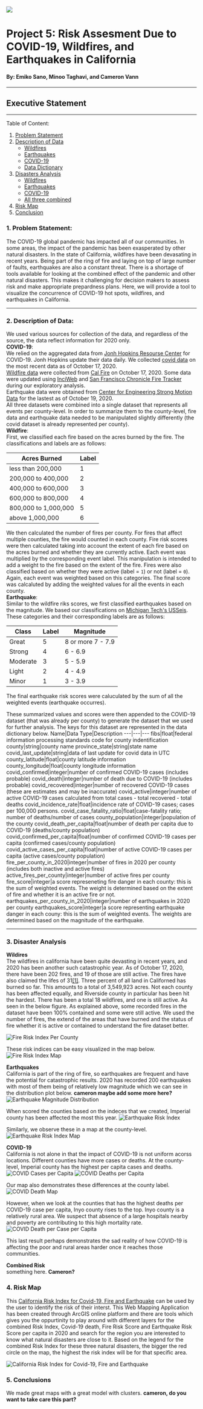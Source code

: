 # ![](https://steamuserimages-a.akamaihd.net/ugc/169290952006835944/8BC46820ACB1EAE698718B98A256ED5AAC1C54D7/?imw=128&imh=72&ima=fit&impolicy=Letterbox&imcolor=%23000000&letterbox=true) 

# Project 5:  Risk Assesment Due to COVID-19, Wildfires, and Earthquakes in California
#### By: Emiko Sano, Minoo Taghavi, and Cameron Vann

---
## Executive Statement
---
Table of Content:
1. [Problem Statement](#problem)
2. [Description of Data](#data)
    * [Wildfires](#fire_data)
    * [Earthquakes](#earthquake_data)
    * [COVID-19](#covid_data)
    * [Data Dictionary](#dictionary)
3. [Disasters Analysis](#disasters)
    * [Wildfires](#fires)
    * [Earthquakes](#earthquakes)
    * [COVID-19](#covid)
    * [All three combined](#combined)
4. [Risk Map](#map)
5. [Conclusion](#conclusion)

<a id = problem> </a>
### 1. Problem Statement:

The COVID-19 global pandemic has impacted all of our communities. In some areas, the impact of the pandemic has been exasperated by other natural disasters. In the state of California, wildfires have been devasating in recent years. Being part of the ring of fire and laying on top of large number of faults, earthquakes are also a constant threat.
There is a shortage of tools available for looking at the combined effect of the pandemic and other natural disasters. This makes it challenging for decision makers to assess risk and make appropriate prepardness plans. Here, we will provide a tool to visualize the concurrence of COVID-19 hot spots, wildfires, and earthquakes in California.

---
<a id = data> </a>
### 2. Description of Data:

We used various sources for collection of the data, and regardless of the source, the data reflect information for 2020 only.   
<a id = covid_data> </a>
**COVID-19**:  
We relied on the aggregated data from [Jonh Hopkins Resourse Center](https://github.com/CSSEGISandData/COVID-19/tree/master/csse_covid_19_data) for COVID-19. Jonh Hopkins update their data daily. We collected [covid data](./data/california_covid.csv) on the most recent data as of October 17, 2020.  
[Wildfire data](./data/fire_data.csv) were collected from [Cal Fire](https://www.fire.ca.gov) on October 17, 2020. Some data were updated using [InciWeb](https://inciweb.nwcg.gov) and [San Francisco Chronicle Fire Tracker](https://www.sfchronicle.com/projects/california-fire-map/) during our exploratory analysis.    
Earthquake data were obtained from [Center for Engineering Strong Motion Data](https://strongmotioncenter.org/) for the lastest as of October 19, 2020.   
All three datasets were combined into a single dataset that represents all events per county-level. In order to summarize them to the county-level, fire data and earthquake data needed to be manipulated slightly differently (the covid dataset is already represented per county).  
<a id = fire_data> </a>
**Wildfire**:  
First, we classified each fire based on the acres burned by the fire. The classifications and labels are as follows:   

| Acres Burned | Label
| --- | --- 
| less than 200,000 | 1
| 200,000 to 400,000 | 2
| 400,000 to 600,000 | 3
| 600,000 to 800,000 | 4
| 800,000 to 1,000,000 | 5
| above 1,000,000 | 6

We then calculated the number of fires per county. For fires that affect multiple counties, the fire would counted in each county. Fire risk scores were then calculated taking into account the extent of each fire based on the acres burned and whether they are currently active. Each event was multiplied by the corresponding event label. This manipulation is intended to add a weight to the fire based on the extent of the fire. Fires were also classified based on whether they were active (label = `1`) or not (label = `0`). Again, each event was weighted based on this categories. The final score was calcaluted by adding the weighted values for all the events in each county.  
<a id = earthquake_data> </a>
**Earthquake**:  
Similar to the wildfire riks scores, we first classified earthquakes based on the magnitude. We based our classifications on [Michigan Tech's USSeis](http://www.geo.mtu.edu/UPSeis/magnitude.html). These categories and their corresponding labels are as follows:

| Class | Label | Magnitude 
| --- | --- | --- 
| Great| 5 | 8 or more 7 - 7.9 
| Strong| 4 | 6 - 6.9
| Moderate| 3 | 5 - 5.9
| Light| 2 | 4 - 4.9
| Minor| 1 | 3 - 3.9

The final earthquake risk scores were caluculated by the sum of all the weighted events (earthquake occurres).

These summarized values and scores were then appended to the COVID-19 dataset (that was already per county) to generate the dataset that we used for further analysis. The keys for this dataset are represented in the data dictionary below.
<a id = dictionary> </a>
Name|Data Type|Description
---|---|---
fibs|float|federal information processing standards code for county indentification
county|string|county name
province_state|string|state name
covid_last_update|string|data of last update for covid data in UTC
county_latitude|float|county latitude information
county_longitude|float|county longitude information
covid_confirmed|integer|number of confirmed COVID-19 cases (includes probable)
covid_death|integer|number of death due to COVID-19 (includes probable)
covid_recovered|integer|number of recovered COVID-19 cases (these are estimates and may be inaccurate)
covid_active|integer|number of active COVID-19 cases calculated from total cases - total recovered - total deaths
covid_incidence_rate|float|incidence rate of COVID-19 cases; cases per 100,000 persons.
covid_case_fatality_ratio|float|case-fatality ratio; number of deaths/number of cases
county_population|integer|population of the county
covid_death_per_capita|float|number of death per capita due to COVID-19 (deaths/county population)
covid_confirmed_per_capita|float|number of confirmed COVID-19 cases per capita (confirmed cases/county population)
covid_active_cases_per_capita|float|number of active COVID-19 cases per capita (active cases/county population)
fire_per_county_in_2020|integer|number of fires in 2020 per county (includes both inactive and active fires)
active_fires_per_county|integer|number of active fires per county
fire_score|integer|a score represeneting fire danger in each county: this is the sum of weighted events. The weight is determined based on the extent of fire and whether it is an active fire or not.
earthquakes_per_county_in_2020|integer|number of earthquakes in 2020 per county
earthquakes_score|integer|a score representing earthquake danger in each couny: this is the sum of weighted events. The weights are determined based on the magnitude of the earthquake.

---
<a id = disasters> </a>
### 3. Disaster Analysis
<a id = fires> </a>
**Wildires**   
The wildfires in california have been quite devasting in recent years, and 2020 has been another such catastrophic year. As of October 17, 2020, there have been 202 fires, and 19 of those are still active. The fires have also claimed the lifes of 31[[1]](https://www.fire.ca.gov/incidents/2020/). Three percent of all land in Californed has burned so far. This amounts to a total of 3,549,923 acres.
Not each county has been affected equally, and Riverside county in particular has been hit the hardest. There has been a total 18 wildfires, and one is still active. As seen in the below figure. As explained above, some recorded fires in the dataset have been 100% contained and some were still active. We used the number of fires, the extend of the areas that have burned and the status of fire whether it is active or contained to understand the fire dataset better. 

![Fire Risk Index Per County](./figures/fire_index_county.png)

These risk indices can be easy visualized in the map below. 
![Fire Risk Index Map](./figures/Fire.png)
<a id = earthquakes> </a>

**Earthquakes**  
California is part of the ring of fire, so earthquakes are frequent and have the potential for catastrophic results. 2020 has recorded 200 earthquakes with most of them being of relatively low magnitude which we can see in the distribution plot below. **cameron maybe add some more here?**  
![Earthquake Magnitude Distribution](./figures/magnitude_distribution.png)

When scored the counties based on the indeces that we created, Imperial county has been affected the most this year.
![Earthquake Risk Index](./figures/earthquake_index_county.png)

Similarly, we observe these in a map at the county-level. 
![Earthquake Risk Index Map](./figures/Earthquake.png)

<a id = covid> </a>
**COVID-19**  
California is not alone in that the impact of COVID-19 is not uniform acorss locations. Different counties have more cases or deaths. At the county-level, Imperial county has the highest per capita cases and deaths.
![COVID Cases per Capita](./figures/covid_confirmed_capita.png)
![COVID Deaths per Capita](./figures/covid_death_capita.png)

Our map also demonstrates these differences at the county label. 
![COVID Death Map](./figures/COVID19.png)

However, when we look at the counties that has the highest deaths per COVID-19 case per capita, Inyo county rises to the top. Inyo county is a relatively rural area. We suspect that absence of a large hospitals nearby and poverty are contributing to this high mortality rate.
![COVID Death per Case per Capita](./figures/covid_case_death_capita.png)

This last result perhaps demonstrates the sad reality of how COVID-19 is affecting the poor and rural areas harder once it reaches those communities.

<a id = combined> </a>
**Combined Risk**  
something here. **Cameron?**

<a id = map> </a>
### 4. Risk Map
This [California Risk Index for Covid-19, Fire and Earthquake](https://www.arcgis.com/apps/View/index.html?appid=c4e18934a3eb490b8b270f2a51b13900) can be used by the user to identify the risk of their interst. This Web Mapping Application has been created through ArcGIS online platform and there are tools which gives you the oppurtinity to play around with different layers for the combined Risk Index, Covid-19 death, Fire Risk Score and Earthquake Risk Score per capita in 2020 and search for the region you are interested to know what natural disasters are close to it. Based on the legend for the combined Risk Index for these three natural disasters, the bigger the red circle on the map, the highest the risk index will be for that specific area. 

![California Risk Index for Covid-19, Fire and Earthquake](./figures/california.png)

<a id = conclusion> </a>
### 5. Conclusions
We made great maps with a great model with clusters. 
**cameron, do you want to take care this part?**


